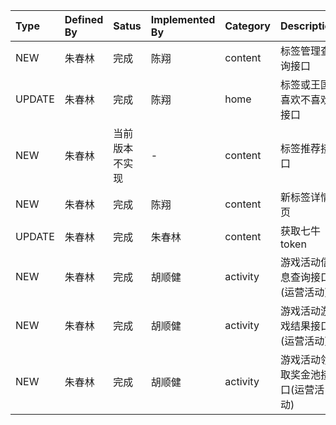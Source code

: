 |Type                |Defined By          |Satus          |Implemented By      |Category            |Description                            |Link             |
|:-------------------|:-------------------|:--------------|:-------------------|:-------------------|:--------------------------------------|:----------------|
|NEW				 |朱春林				  |完成	          |陈翔                  		   |content             |标签管理查询接口                               				|[api.content.tagMgmtQuery]|
|UPDATE				 |朱春林            		  |完成			  |陈翔				   |home				|标签或王国喜欢不喜欢接口	 				|[api.home.userLike]|
|NEW				 |朱春林				  |当前版本不实现     |-				   |content				|标签推荐接口				 			|[api.content.tagRec]|
|NEW				 |朱春林				  |完成			  |陈翔				   |content				|新标签详情页				 			|[api.content.tagDetail]|
|UPDATE				 |朱春林				  |完成			  |朱春林			   |content				|获取七牛token				 			|[api.io.getQiniuAccessToken]|
|NEW				 |朱春林				  |完成			  |胡顺健			   |activity			|游戏活动信息查询接口(运营活动)			|[api.activity.gameUserInfo]|
|NEW				 |朱春林				  |完成			  |胡顺健			   |activity			|游戏活动游戏结果接口(运营活动)			|[api.activity.gameResult]|
|NEW				 |朱春林				  |完成			  |胡顺健			   |activity			|游戏活动领取奖金池接口(运营活动)			|[api.activity.gameReceiveCoins]|



[api.content.tagMgmtQuery]:                 ./content/api.content.tagMgmtQuery.html
[api.home.userLike]:               		    ./home/api.home.userLike.html
[api.content.tagRec]:						./content/api.content.tagRec.html
[api.content.tagDetail]:					./content/api.content.tagDetail.html
[api.io.getQiniuAccessToken]:					./io/api.io.getQiniuAccessToken.html
[api.activity.gameUserInfo]:					./activity/api.activity.gameUserInfo.html
[api.activity.gameResult]:					./activity/api.activity.gameResult.html
[api.activity.gameReceiveCoins]:					./activity/api.activity.gameReceiveCoins.html